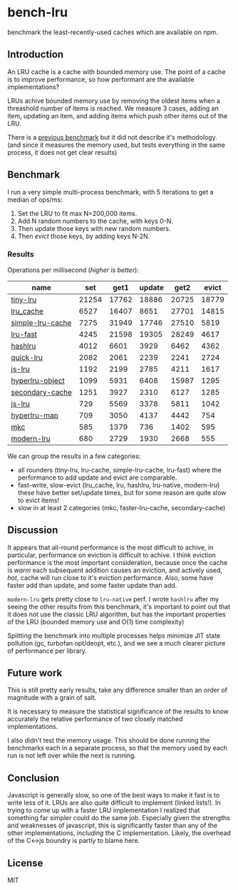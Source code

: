 # bench-lru

benchmark the least-recently-used caches which are available on npm.

## Introduction

An LRU cache is a cache with bounded memory use.
The point of a cache is to improve performance,
so how performant are the available implementations?

LRUs achive bounded memory use by removing the oldest items when a threashold number of items
is reached. We measure 3 cases, adding an item, updating an item, and adding items
which push other items out of the LRU.

There is a [previous benchmark](https://www.npmjs.com/package/bench-cache)
but it did not describe it's methodology. (and since it measures the memory used,
but tests everything in the same process, it does not get clear results)

## Benchmark

I run a very simple multi-process benchmark, with 5 iterations to get a median of ops/ms:

1. Set the LRU to fit max N=200,000 items.
2. Add N random numbers to the cache, with keys 0-N.
3. Then update those keys with new random numbers.
4. Then _evict_ those keys, by adding keys N-2N.

### Results

Operations per millisecond (*higher is better*):

| name                                                   | set   | get1  | update | get2  | evict |
|--------------------------------------------------------|-------|-------|--------|-------|-------|
| [tiny-lru](https://npmjs.com/tiny-lru)                 | 21254 | 17762 | 18886  | 20725 | 18779 |
| [lru_cache](https://npmjs.com/lru_cache)               | 6527  | 16407 | 8651   | 27701 | 14815 |
| [simple-lru-cache](https://npmjs.com/simple-lru-cache) | 7275  | 31949 | 17746  | 27510 | 5819  |
| [lru-fast](https://npmjs.com/lru-fast)                 | 4245  | 21598 | 19305  | 28249 | 4617  |
| [hashlru](https://npmjs.com/hashlru)                   | 4012  | 6601  | 3929   | 6462  | 4362  |
| [quick-lru](https://npmjs.com/quick-lru)               | 2082  | 2061  | 2239   | 2241  | 2724  |
| [js-lru](https://www.npmjs.com/package/quick-lru)      | 1192  | 2199  | 2785   | 4211  | 1617  |
| [hyperlru-object](https://npmjs.com/hyperlru-object)   | 1099  | 5931  | 6408   | 15987 | 1295  |
| [secondary-cache](https://npmjs.com/secondary-cache)   | 1251  | 3927  | 2310   | 6127  | 1285  |
| [js-lru](https://www.npmjs.com/package/quick-lru)      | 729   | 5569  | 3378   | 5811  | 1042  |
| [hyperlru-map](https://npmjs.com/hyperlru-map)         | 709   | 3050  | 4137   | 4442  | 754   |
| [mkc](https://npmjs.com/mkc)                           | 585   | 1379  | 736    | 1402  | 595   |
| [modern-lru](https://npmjs.com/modern-lru)             | 680   | 2729  | 1930   | 2668  | 555   |


We can group the results in a few categories:

* all rounders (tiny-lru, lru-cache, simple-lru-cache, lru-fast) where the performance to add update and evict are comparable.
* fast-write, slow-evict (lru_cache, lru, hashlru, lru-native, modern-lru) these have better set/update times, but for some reason are quite slow to evict items!
* slow in at least 2 categories (mkc, faster-lru-cache, secondary-cache)

## Discussion

It appears that all-round performance is the most difficult to achive, in particular,
performance on eviction is difficult to achive. I think eviction performance is the most important
consideration, because once the cache is _warm_ each subsequent addition causes an eviction,
and actively used, _hot_, cache will run close to it's eviction performance.
Also, some have faster add than update, and some faster update than add.

`modern-lru` gets pretty close to `lru-native` perf.
I wrote `hashlru` after my seeing the other results from this benchmark, it's important to point
out that it does not use the classic LRU algorithm, but has the important properties of the LRU
(bounded memory use and O(1) time complexity)

Splitting the benchmark into multiple processes helps minimize JIT state pollution (gc, turbofan opt/deopt, etc.), and we see a much clearer picture of performance per library.

## Future work

This is still pretty early results, take any difference smaller than an order of magnitude with a grain of salt.

It is necessary to measure the statistical significance of the results to know accurately the relative performance of two closely matched implementations.

I also didn't test the memory usage. This should be done running the benchmarks each in a separate process, so that the memory used by each run is not left over while the next is running.

## Conclusion

Javascript is generally slow, so one of the best ways to make it fast is to write less of it.
LRUs are also quite difficult to implement (linked lists!). In trying to come up with a faster
LRU implementation I realized that something far simpler could do the same job. Especially
given the strengths and weaknesses of javascript, this is significantly faster than any of the
other implementations, _including_ the C implementation. Likely, the overhead of the C<->js boundry
is partly to blame here.

## License

MIT
